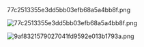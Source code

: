 77c2513355e3dd5bb03efb68a5a4bb8f.png

![77c2513355e3dd5bb03efb68a5a4bb8f.png](:/91264a614ae8404e8eacdd7eeed45f32)

![9af8321579027041fd9592e013b1793a.png](:/c3c06846cf834cd1a99367c004607c5c)